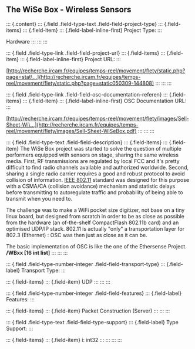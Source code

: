 ## The WiSe Box - Wireless Sensors

::: {.content}
::: {.field .field-type-text .field-field-project-type}
::: {.field-items}
::: {.field-item}
::: {.field-label-inline-first}
Project Type:
:::

Hardware
:::
:::
:::

::: {.field .field-type-link .field-field-project-url}
::: {.field-items}
::: {.field-item}
::: {.field-label-inline-first}
Project URL:
:::

[http://recherche.ircam.fr/equipes/temps-reel/movement/flety/static.php?page=stat\...](http://recherche.ircam.fr/equipes/temps-reel/movement/flety/static.php?page=static050309-144808)
:::
:::
:::

::: {.field .field-type-link .field-field-osc-documentation-referen}
::: {.field-items}
::: {.field-item}
::: {.field-label-inline-first}
OSC Documentation URL:
:::

[http://recherche.ircam.fr/equipes/temps-reel/movement/flety/images/Sell-Sheet-Wi\...](http://recherche.ircam.fr/equipes/temps-reel/movement/flety/images/Sell-Sheet-WiSeBox.pdf)
:::
:::
:::

::: {.field .field-type-text .field-field-description}
::: {.field-items}
::: {.field-item}
The WiSe Box project was started to solve the question of multiple
performers equipped with sensors on stage, sharing the same wireless
media. First, RF transmissions are regulated by local FCC and it\'s
pretty difficult to find radio channels available and authorized
worldwide. Second, sharing a single radio carrier requires a good and
robust protocol to avoid collision of information. [IEEE
802.11](http://grouper.ieee.org/groups/802/11) standard was designed for
this purpose with a CSMA/CA (collision avoidance) mechanism and
statistic delays before transmitting to autoregulate traffic and
probability of being able to transmit when you need to.

The challenge was to make a WiFi pocket size digitizer, not base on a
tiny linux board, but designed from scratch in order to be as close as
possible from the hardware (an of-the-shelf CompactFlash 802.11b card)
and an optimised UDP/IP stack. 802.11 is actually \"only\" a
transportation layer for 802.3 (Ethernet) : OSC was then just as close
as it can be.

The basic implementation of OSC is like the one of the Ethersense
Project.\
**/WBxx \[16 int list\]**
:::
:::
:::

::: {.field .field-type-number-integer .field-field-transport-type}
::: {.field-label}
Transport Type:
:::

::: {.field-items}
::: {.field-item}
UDP
:::
:::
:::

::: {.field .field-type-number-integer .field-field-features}
::: {.field-label}
Features:
:::

::: {.field-items}
::: {.field-item}
Packet Construction (Server)
:::
:::
:::

::: {.field .field-type-text .field-field-type-support}
::: {.field-label}
Type Support:
:::

::: {.field-items}
::: {.field-item}
i: int32
:::
:::
:::
:::
